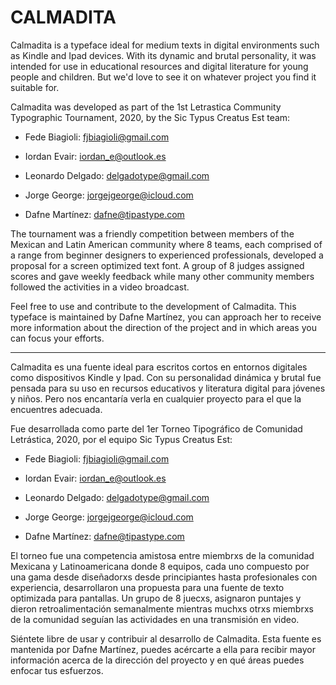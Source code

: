 # CALMADITA

Calmadita is a typeface ideal for medium texts in digital environments such as Kindle and Ipad devices. With its dynamic and brutal personality, it was intended for use in educational resources and digital literature for young people and children. But we'd love to see it on whatever project you find it suitable for.

Calmadita was developed as part of the 1st Letrastica Community Typographic Tournament, 2020, by the Sic Typus Creatus Est team:

* 	Fede Biagioli:  fjbiagioli@gmail.com

* 	Iordan Evair: iordan_e@outlook.es

* 	Leonardo Delgado: delgadotype@gmail.com
 	
* 	Jorge George: jorgejgeorge@icloud.com 	
* 	Dafne Martínez: dafne@tipastype.com

The tournament was a friendly competition between members of the Mexican and Latin American community where 8 teams, each comprised of a range from beginner designers to experienced professionals, developed a proposal for a screen optimized text font. A group of 8 judges assigned scores and gave weekly feedback while many other community members followed the activities in a video broadcast.

Feel free to use and contribute to the development of Calmadita.
This typeface is maintained by Dafne Martínez, you can approach her to receive more information about the direction of the project and in which areas you can focus your efforts.

***

Calmadita es una fuente ideal para escritos cortos en entornos digitales como dispositivos Kindle y Ipad. Con su personalidad dinámica y brutal fue pensada para su uso en recursos educativos y literatura digital para jóvenes y niños. Pero nos encantaría verla en cualquier proyecto para el que la encuentres adecuada.

Fue desarrollada como parte del 1er Torneo Tipográfico de Comunidad Letrástica, 2020, por el equipo Sic Typus Creatus Est:

* 	Fede Biagioli:  fjbiagioli@gmail.com

* 	Iordan Evair: iordan_e@outlook.es

* 	Leonardo Delgado: delgadotype@gmail.com
 	
* 	Jorge George: jorgejgeorge@icloud.com 	
* 	Dafne Martínez: dafne@tipastype.com

El torneo fue una competencia amistosa entre miembrxs de la comunidad Mexicana y Latinoamericana donde 8 equipos, cada uno compuesto por una gama desde diseñadorxs desde principiantes hasta profesionales con experiencia, desarrollaron una propuesta para una fuente de texto optimizada para pantallas. Un grupo de 8 juecxs, asignaron puntajes y dieron retroalimentación semanalmente mientras muchxs otrxs miembrxs de la comunidad seguían las actividades en una transmisión en video.

Siéntete libre de usar y contribuir al desarrollo de Calmadita.
Esta fuente es mantenida por Dafne Martínez, puedes acércarte a ella para recibir mayor información acerca de la dirección del proyecto y en qué áreas puedes enfocar tus esfuerzos.

